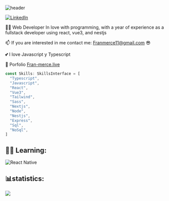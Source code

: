 
![header](https://capsule-render.vercel.app/api?type=Waving&color=auto&height=200&section=header&text=Hi👋,%20I'm%20Francisco%20Merce&fontSize=50)

[![LinkedIn](https://img.shields.io/badge/LinkedIn-%230077B5.svg?logo=linkedin&logoColor=white)](https://www.linkedin.com/in/francisco-merce/)


👨‍🦱 Web Developer In love with programming, with a year of experience as a fullstack developer using react, vue3, and nestjs

📫 If you are interested in me contact me: Franmerce11@gmail.com 😎

💕 I love Javascript y Typescript

🚀 Porfolio <a href='https://www.fran-merce.live/' target='_blank'>Fran-merce.live </a>



```typescript
const Skills: SkillsInterface = [
  "Typescript",
  "Javascript",
  "React",
  "Vue3",
  "Tailwind",
  "Sass",
  "Nextjs",
  "Node",
  "Nestjs",
  "Express",
  "Sql",
  "NoSql",
]
```

## 👨‍🎓 Learning:
![React Native](https://img.shields.io/badge/react_native-%2320232a.svg?style=flat-square&logo=react&logoColor=%2361DAFB)

## 📊statistics:

![](https://github-readme-stats.vercel.app/api/top-langs/?username=Fran-merce&theme=radical&hide_border=true&include_all_commits=false&count_private=false&layout=compact)







